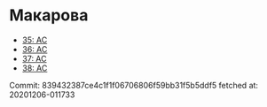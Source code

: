 # Макарова
- [35: AC](35.md)
- [36: AC](36.md)
- [37: AC](37.md)
- [38: AC](38.md)

Commit: 839432387ce4c1f1f06706806f59bb31f5b5ddf5
 fetched at: 20201206-011733
